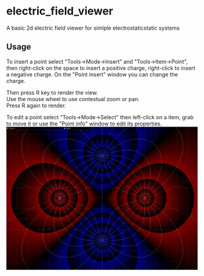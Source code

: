 # electric_field_viewer
A basic 2d electric field viewer for simlple electrostaticstatic systems

## Usage
To insert a point select "Tools->Mode->Insert" and "Tools->Item->Point", then right-click on the space to insert a positive charge, right-click to insert a negative charge.
On the "Point insert" window you can change the charge.

Then press R key to render the view.  
Use the mouse wheel to use contestual zoom or pan.  
Press R again to render.

To edit a point select "Tools->Mode->Select" then left-click on a item, grab to move it or use the "Point info" window to edit its properties.
![Alt text](docs/img/quadrupole.jpg?raw=true "Quadrupole")
